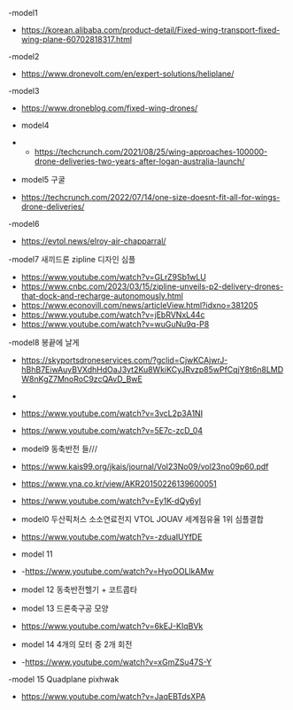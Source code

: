

-model1
- https://korean.alibaba.com/product-detail/Fixed-wing-transport-fixed-wing-plane-60702818317.html


-model2 
- https://www.dronevolt.com/en/expert-solutions/heliplane/

-model3
- https://www.droneblog.com/fixed-wing-drones/


- model4
- - https://techcrunch.com/2021/08/25/wing-approaches-100000-drone-deliveries-two-years-after-logan-australia-launch/

- model5 구굴
- https://techcrunch.com/2022/07/14/one-size-doesnt-fit-all-for-wings-drone-deliveries/

-model6 
- https://evtol.news/elroy-air-chapparral/


-model7 새끼드론 zipline  디자인 심플
- https://www.youtube.com/watch?v=GLrZ9Sb1wLU
- https://www.cnbc.com/2023/03/15/zipline-unveils-p2-delivery-drones-that-dock-and-recharge-autonomously.html
- https://www.econovill.com/news/articleView.html?idxno=381205
- https://www.youtube.com/watch?v=jEbRVNxL44c
- https://www.youtube.com/watch?v=wuGuNu9q-P8

-model8 봉끝에 날게
- https://skyportsdroneservices.com/?gclid=CjwKCAjwrJ-hBhB7EiwAuyBVXdhHdOaJ3yt2Ku8WkiKCyJRvzp85wPfCqjY8t6n8LMDW8nKgZ7MnoRoC9zcQAvD_BwE
- 
- https://www.youtube.com/watch?v=3vcL2p3A1NI

- https://www.youtube.com/watch?v=5E7c-zcD_04


- model9  동축반전 들///
- https://www.kais99.org/jkais/journal/Vol23No09/vol23no09p60.pdf
- https://www.yna.co.kr/view/AKR20150226139600051
- https://www.youtube.com/watch?v=Ey1K-dQy6yI


- model0  두산픽처스 소소연료전지 VTOL JOUAV 세계점유율 1위   심플결합
- https://www.youtube.com/watch?v=-zduaIUYfDE

- model 11
- -https://www.youtube.com/watch?v=HyoOOLlkAMw


- model 12 동축반전헬기 + 코트콥타



- model 13 드론축구공 모양
- https://www.youtube.com/watch?v=6kEJ-KIqBVk


- model 14  4개의 모터 중 2개 회전
- -https://www.youtube.com/watch?v=xGmZSu47S-Y

-model 15 Quadplane pixhwak

- https://www.youtube.com/watch?v=JaqEBTdsXPA






